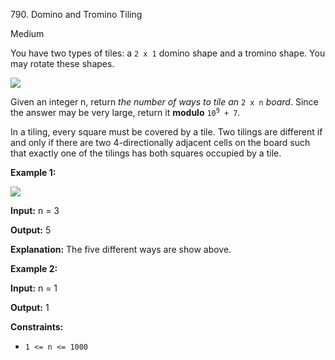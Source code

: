 790\. Domino and Tromino Tiling

Medium

You have two types of tiles: a `2 x 1` domino shape and a tromino shape. You may rotate these shapes.

![](https://leetcode-in-java.github.io/src/main/java/g0701_0800/s0790_domino_and_tromino_tiling/lc-domino.jpg)

Given an integer n, return _the number of ways to tile an_ `2 x n` _board_. Since the answer may be very large, return it **modulo** <code>10<sup>9</sup> + 7</code>.

In a tiling, every square must be covered by a tile. Two tilings are different if and only if there are two 4-directionally adjacent cells on the board such that exactly one of the tilings has both squares occupied by a tile.

**Example 1:**

![](https://leetcode-in-java.github.io/src/main/java/g0701_0800/s0790_domino_and_tromino_tiling/lc-domino1.jpg)

**Input:** n = 3

**Output:** 5

**Explanation:** The five different ways are show above. 

**Example 2:**

**Input:** n = 1

**Output:** 1 

**Constraints:**

*   `1 <= n <= 1000`